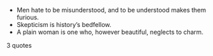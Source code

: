  - Men hate to be misunderstood, and to be understood makes them furious.
 - Skepticism is history’s bedfellow.
 - A plain woman is one who, however beautiful, neglects to charm.

3 quotes